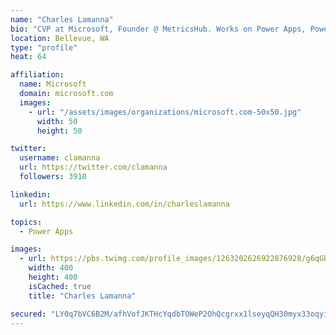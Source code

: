 ```yaml
---
name: "Charles Lamanna"
bio: "CVP at Microsoft, Founder @ MetricsHub. Works on Power Apps, Power Automate, Power Virtual Agent, Common Data Service and Dynamics 365."
location: Bellevue, WA
type: "profile"
heat: 64

affiliation:
  name: Microsoft
  domain: microsoft.com
  images:
    - url: "/assets/images/organizations/microsoft.com-50x50.jpg"
      width: 50
      height: 50

twitter:
  username: clamanna
  url: https://twitter.com/clamanna
  followers: 3910

linkedin:
  url: https://www.linkedin.com/in/charleslamanna

topics:
  - Power Apps

images:
  - url: https://pbs.twimg.com/profile_images/1263202626922876928/g6qGbHZ-_400x400.jpg
    width: 400
    height: 400
    isCached: true
    title: "Charles Lamanna"

secured: "LY0q7bVC6B2M/afhVofJKTHcYqdbTOWeP2OhQcgrxx1lseyqQH30myx33oqyim698q7u2hFfIoyfybgN9/sCpnIn5/3F52wGxIT19oUCR0oJroxC403I+4zLc7JO07+4sO3uPnLsqD3rB2B1v89FeCiryfXX1LWaNXuZe/6aeQEbWbQF5xqsjmlO4iwucRcpiRbBmZ3L/97qsAG6OXoHD0oeTvebAdKlhiqg93qvrZhPPe0iNn3YAVY4ltshtb6OLnjGfG6PEicLyIa4o9Mh5dNiVNDGiwHC2V9mzqPMIcrNWPVF/P4CMNl81JtwNUjkP2StYbNjNyo97W9P4tJxXk76Uk4AoM07Rq5ukpyuCICttW6OLcUsamIo2O8qlbkPNJeYzAfNkUVZQazK+iWPnw66hzhH7ZHE/88ezn6wYiY=;Vjf3VL2YRhF+pl8Oh+N7Ag=="
---
```


